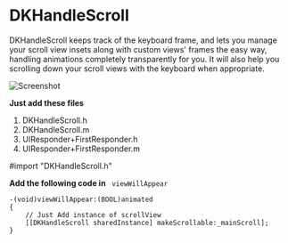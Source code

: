 # DKHandleScroll
DKHandleScroll keeps track of the keyboard frame, and lets you manage your scroll view insets along with custom views' frames the easy way, handling animations completely transparently for you. It will also help you scrolling down your scroll views with the keyboard when appropriate.

![Screenshot](https://media.giphy.com/media/3oKIPvdxjIzyTwPQvC/giphy.gif)


**Just add these files**

1. DKHandleScroll.h
2. DKHandleScroll.m
3. UIResponder+FirstResponder.h
4. UIResponder+FirstResponder.m

#import "DKHandleScroll.h"

**Add the following code in** ` viewWillAppear`

```
-(void)viewWillAppear:(BOOL)animated
{
    // Just Add instance of scrollView
    [[DKHandleScroll sharedInstance] makeScrollable:_mainScroll];
}
```

